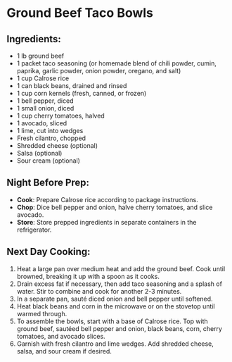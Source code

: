 # Ground Beef Taco Bowls

## Ingredients:
- 1 lb ground beef
- 1 packet taco seasoning (or homemade blend of chili powder, cumin, paprika, garlic powder, onion powder, oregano, and salt)
- 1 cup Calrose rice
- 1 can black beans, drained and rinsed
- 1 cup corn kernels (fresh, canned, or frozen)
- 1 bell pepper, diced
- 1 small onion, diced
- 1 cup cherry tomatoes, halved
- 1 avocado, sliced
- 1 lime, cut into wedges
- Fresh cilantro, chopped
- Shredded cheese (optional)
- Salsa (optional)
- Sour cream (optional)

## Night Before Prep:
- **Cook**: Prepare Calrose rice according to package instructions.
- **Chop**: Dice bell pepper and onion, halve cherry tomatoes, and slice avocado.
- **Store**: Store prepped ingredients in separate containers in the refrigerator.

## Next Day Cooking:
1. Heat a large pan over medium heat and add the ground beef. Cook until browned, breaking it up with a spoon as it cooks.
2. Drain excess fat if necessary, then add taco seasoning and a splash of water. Stir to combine and cook for another 2-3 minutes.
3. In a separate pan, sauté diced onion and bell pepper until softened.
4. Heat black beans and corn in the microwave or on the stovetop until warmed through.
5. To assemble the bowls, start with a base of Calrose rice. Top with ground beef, sautéed bell pepper and onion, black beans, corn, cherry tomatoes, and avocado slices.
6. Garnish with fresh cilantro and lime wedges. Add shredded cheese, salsa, and sour cream if desired.
